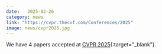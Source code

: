 ```yaml
---
date:   2025-02-26
category: news
link: "https://cvpr.thecvf.com/Conferences/2025"
image: news/cvpr2025.jpg
---
```



We have 4 papers accepted at [CVPR 2025](https://cvpr.thecvf.com/Conferences/2025){:target="_blank"}.